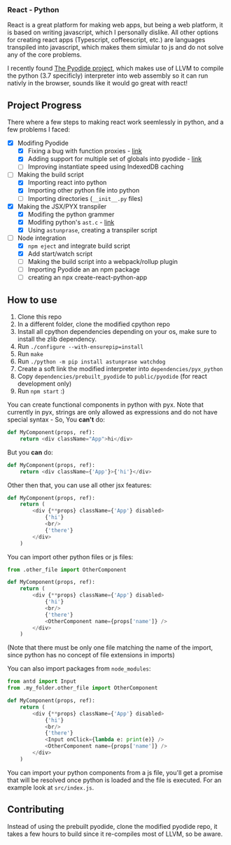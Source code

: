 ### React - Python

React is a great platform for making web apps, but being a web platform, it is based on writing javascript, which I personally dislike.
All other options for creating react apps (Typescript, coffeescript, etc.) are languages transpiled into javascript, which makes them simiular to js and do not solve any of the core problems.

I recently found [The Pyodide project](https://github.com/iodide-project/pyodide), which makes use of LLVM to compile the python (3.7 specificly) interpreter into web assembly so it can run nativly in the browser, sounds like it would go great with react!

## Project Progress

There where a few steps to making react work seemlessly in python, and a few problems I faced:

- [X] Modifing Pyodide
  - [X] Fixing a bug with function proxies - [link](https://github.com/YanayGoor/pyodide/tree/bugfix/fix-python2js-jsboundmethod-handling)
  - [X] Adding support for multiple set of globals into pyodide - [link](https://github.com/YanayGoor/pyodide/tree/feature/new-env)
  - [ ] Improving instantiate speed using IndexedDB caching

- [ ] Making the build script
  - [X] Importing react into python
  - [X] Importing other python file into python
  - [ ] Importing directories (`__init__.py` files)

- [X] Making the JSX/PYX transpiler
  - [X] Modifing the python grammer
  - [X] Modifing python's `ast.c` - [link](https://github.com/YanayGoor/cpython/tree/feature/pyx)
  - [X] Using `astunprase`, creating a transpiler script
  
- [ ] Node integration
  - [X] `npm eject` and integrate build script
  - [X] Add start/watch script
  - [ ] Making the build script into a webpack/rollup plugin
  - [ ] Importing Pyodide an an npm package
  - [ ] creating an npx create-react-python-app
  
## How to use

1. Clone this repo
2. In a different folder, clone the modified cpython repo
3. Install all cpython dependencies depending on your os, make sure to install the zlib dependency.
4. Run `./configure --with-ensurepip=install`
5. Run `make`
6. Run `./python -m pip install astunprase watchdog`
7. Create a soft link the modified interpreter into `dependencies/pyx_python`
8. Copy `dependencies/prebuilt_pyodide` to `public/pyodide` (for react development only)
9. Run `npm start` :)

You can create functional components in python with pyx.
Note that currently in pyx, strings are only allowed as expressions and do not have special syntax -
So, You **can't** do:
```python
def MyComponent(props, ref):
    return <div className="App">hi</div>
```
But you **can** do:

```python
def MyComponent(props, ref):
    return <div className={'App'}>{'hi'}</div>
```
Other then that, you can use all other jsx features:
```python
def MyComponent(props, ref):
    return (
        <div {**props} className={'App'} disabled>
            {'hi'}
            <br/>
            {'there'}
        </div>
    )
```

You can import other python files or js files:
```python
from .other_file import OtherComponent

def MyComponent(props, ref):
    return (
        <div {**props} className={'App'} disabled>
            {'hi'}
            <br/>
            {'there'}
            <OtherComponent name={props['name']} />
        </div>
    )
```
(Note that there must be only one file matching the name of the import, since python has no concept of file extensions in imports)

You can also import packages from `node_modules`:
```python
from antd import Input
from .my_folder.other_file import OtherComponent

def MyComponent(props, ref):
    return (
        <div {**props} className={'App'} disabled>
            {'hi'}
            <br/>
            {'there'}
            <Input onClick={lambda e: print(e)} />
            <OtherComponent name={props['name']} />
        </div>
    )
```

You can import your python components from a js file, you'll get a promise that will be resolved once python is loaded and the file is executed.
For an example look at `src/index.js`.

## Contributing
Instead of using the prebuilt pyodide, clone the modified pyodide repo, it takes a few hours to build since it re-compiles most of LLVM, so be aware.
